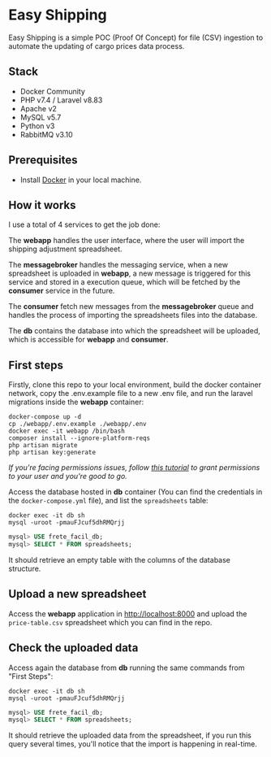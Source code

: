 # Easy Shipping
Easy Shipping is a simple POC (Proof Of Concept) for file (CSV) ingestion to automate the updating of cargo prices data process.

## Stack
- Docker Community
- PHP v7.4 / Laravel v8.83
- Apache v2
- MySQL v5.7
- Python v3
- RabbitMQ v3.10

## Prerequisites
- Install [Docker](https://www.docker.com/get-started/) in your local machine.

## How it works
I use a total of 4 services to get the job done: 

The **webapp** handles the user interface, where the user will import the shipping adjustment spreadsheet.

The **messagebroker** handles the messaging service, when a new spreadsheet is uploaded in **webapp**, a new message is triggered for this service and stored in a execution queue, which will be fetched by the **consumer** service in the future.

The **consumer** fetch new messages from the **messagebroker** queue and handles the process of importing the spreadsheets files into the database.

The **db** contains the database into which the spreadsheet will be uploaded, which is accessible for **webapp** and **consumer**.

## First steps
Firstly, clone this repo to your local environment, build the docker container network, copy the .env.example file to a new .env file, and run the laravel migrations inside the **webapp** container:

```shell
docker-compose up -d
cp ./webapp/.env.example ./webapp/.env
docker exec -it webapp /bin/bash
composer install --ignore-platform-reqs
php artisan migrate
php artisan key:generate
```

*If you're facing permissions issues, follow [this tutorial](https://docs.docker.com/engine/install/linux-postinstall/#manage-docker-as-a-non-root-user) to grant permissions to your user and you're good to go.*

Access the database hosted in **db** container (You can find the credentials in the `docker-compose.yml` file), and list the `spreadsheets` table:
```shell
docker exec -it db sh
mysql -uroot -pmauFJcuf5dhRMQrjj
```
```sql
mysql> USE frete_facil_db;
mysql> SELECT * FROM spreadsheets;
```
It should retrieve an empty table with the columns of the database structure.

## Upload a new spreadsheet
Access the **webapp** application in [http://localhost:8000](http://localhost:8000) and upload the `price-table.csv` spreadsheet which you can find in the repo.

## Check the uploaded data
Access again the database from **db** running the same commands from "First Steps":

```shell
docker exec -it db sh
mysql -uroot -pmauFJcuf5dhRMQrjj
```
```sql
mysql> USE frete_facil_db;
mysql> SELECT * FROM spreadsheets;
```

It should retrieve the uploaded data from the spreadsheet, if you run this query several times, you'll notice that the import is happening in real-time.
